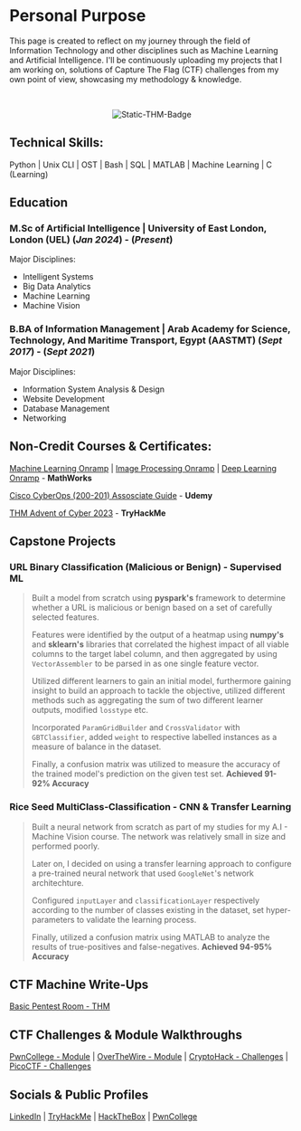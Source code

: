 # Personal Purpose
This page is created to reflect on my journey through the field of Information Technology and other disciplines such as Machine Learning and Artificial Intelligence.
I'll be continuously uploading my projects that I am working on, solutions of Capture The Flag (CTF) challenges from my own point of view, showcasing my methodology & knowledge.

<br>

<p align="center">
  <img src="https://tryhackme-badges.s3.amazonaws.com/WCKDNaz.png" alt="Static-THM-Badge" />
</p>

## Technical Skills:
Python | Unix CLI | OST | Bash | SQL | MATLAB | Machine Learning | C (Learning)

## Education
### M.Sc of Artificial Intelligence | University of East London, London (UEL) (_Jan 2024_) - (_Present_)
Major Disciplines:
-   Intelligent Systems
-   Big Data Analytics
-   Machine Learning
-   Machine Vision

### B.BA of Information Management | Arab Academy for Science, Technology, And Maritime Transport, Egypt (AASTMT) (_Sept 2017_) - (_Sept 2021_)
Major Disciplines:
-   Information System Analysis & Design
-   Website Development
-   Database Management
-   Networking

## Non-Credit Courses & Certificates:
[Machine Learning Onramp](https://matlabacademy.mathworks.com/progress/share/certificate.html?id=72c95f65-6b5f-433d-b0ab-b49c6db102eb&) |
[Image Processing Onramp](https://matlabacademy.mathworks.com/progress/share/certificate.html?id=9f28e5fd-4054-4c9b-a394-de9d31dccd36&) |
[Deep Learning Onramp](https://matlabacademy.mathworks.com/progress/share/certificate.html?id=048d77ec-0f25-4107-ac61-9dfa839756bc&) - **MathWorks**

[Cisco CyberOps (200-201) Assosciate Guide](https://www.udemy.com/certificate/UC-85d2e568-5c4f-4b08-9e8b-06cf7b091176/) - **Udemy**

[THM Advent of Cyber 2023](https://tryhackme-certificates.s3-eu-west-1.amazonaws.com/THM-ZLF36RUJWF.png) - **TryHackMe**

## Capstone Projects
### URL Binary Classification (Malicious or Benign) - Supervised ML
>Built a model from scratch using **pyspark's** framework to determine whether a URL is malicious or benign based on a set of carefully selected features.
>
>Features were identified by the output of a heatmap using **numpy's** and **sklearn's** libraries that correlated the highest impact of all viable columns to the target label column, and then aggregated by using `VectorAssembler` to be parsed in as one single feature vector.
>
>Utilized different learners to gain an initial model, furthermore gaining insight to build an approach to tackle the objective, utilized different methods such as aggregating the sum of two different learner outputs, modified `losstype` etc.
>
>Incorporated `ParamGridBuilder` and `CrossValidator` with `GBTClassifier`, added `weight` to respective labelled instances as a measure of balance in the dataset.
>
>Finally, a confusion matrix was utilized to measure the accuracy of the trained model's prediction on the given test set. **Achieved 91-92% Accuracy**

### Rice Seed MultiClass-Classification - CNN & Transfer Learning
>Built a neural network from scratch as part of my studies for my A.I - Machine Vision course. The network was relatively small in size and performed poorly.
>
>Later on, I decided on using a transfer learning approach to configure a pre-trained neural network that used `GoogleNet`'s network architechture.
>
>Configured `inputLayer` and `classificationLayer` respectively according to the number of classes existing in the dataset, set hyper-parameters to validate the learning process.
>
> Finally, utilized a confusion matrix using MATLAB to analyze the results of true-positives and false-negatives. **Achieved 94-95% Accuracy**

## CTF Machine Write-Ups
[Basic Pentest Room - THM](https://wckdnaz.medium.com/basic-pentesting-writeup-thm-4bb027c82a34)

## CTF Challenges & Module Walkthroughs
[PwnCollege - Module](./pwncol-walkthroughs/pwncol.md) |
[OverTheWire - Module](./overthewire-walkthroughs/otw.md) | 
[CryptoHack - Challenges](./cryptohack-walkthrough/challenges.md) | 
[PicoCTF - Challenges](./picoctf/pico-challenges.md)

## Socials & Public Profiles
[LinkedIn](https://www.linkedin.com/in/omar-nassar-b87277222/) |
[TryHackMe](https://tryhackme.com/p/WCKDNaz) |
[HackTheBox](https://ctf.hackthebox.com/user/profile/431133) |
[PwnCollege](https://pwn.college/hacker/wckdnaz)
